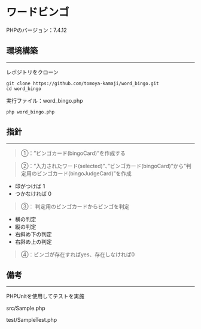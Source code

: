 # ワードビンゴ
PHPのバージョン：7.4.12



## 環境構築
---
レポジトリをクローン
```
git clone https://github.com/tomoya-kamaji/word_bingo.git
cd word_bingo
```
実行ファイル：word_bingo.php
```
php word_bingo.php
```

## 指針
---
> ①：”ビンゴカード(bingoCard)”を作成する

> ②：”入力されたワード(selected)”、”ビンゴカード(bingoCard)”から”判定用のビンゴカード(bingoJudgeCard)”を作成
- 印がつけば 1
- つかなければ 0

> ③： 判定用のビンゴカードからビンゴを判定
- 横の判定
- 縦の判定
- 右斜め下の判定
- 右斜め上の判定

> ④：ビンゴが存在すればyes、存在しなければ0

## 備考
---
PHPUnitを使用してテストを実施

src/Sample.php

test/SampleTest.php
